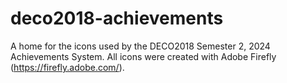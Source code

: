 # deco2018-achievements
A home for the icons used by the DECO2018 Semester 2, 2024 Achievements System.
All icons were created with Adobe Firefly (https://firefly.adobe.com/).
